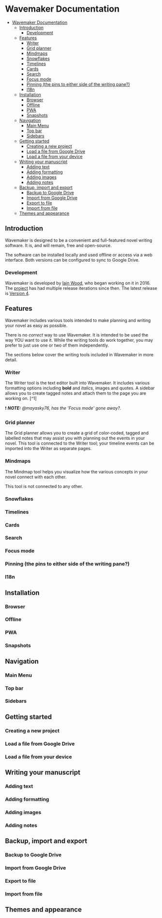 # Wavemaker Documentation

- [Wavemaker Documentation](#wavemaker-documentation)
  - [Introduction](#introduction)
    - [Development](#development)
  - [Features](#features)
    - [Writer](#writer)
    - [Grid planner](#grid-planner)
    - [Mindmaps](#mindmaps)
    - [Snowflakes](#snowflakes)
    - [Timelines](#timelines)
    - [Cards](#cards)
    - [Search](#search)
    - [Focus mode](#focus-mode)
    - [Pinning (the pins to either side of the writing pane?)](#pinning-the-pins-to-either-side-of-the-writing-pane)
    - [I18n](#i18n)
  - [Installation](#installation)
    - [Browser](#browser)
    - [Offline](#offline)
    - [PWA](#pwa)
    - [Snapshots](#snapshots)
  - [Navigation](#navigation)
    - [Main Menu](#main-menu)
    - [Top bar](#top-bar)
    - [Sidebars](#sidebars)
  - [Getting started](#getting-started)
    - [Creating a new project](#creating-a-new-project)
    - [Load a file from Google Drive](#load-a-file-from-google-drive)
    - [Load a file from your device](#load-a-file-from-your-device)
  - [Writing your manuscript](#writing-your-manuscript)
    - [Adding text](#adding-text)
    - [Adding formatting](#adding-formatting)
    - [Adding images](#adding-images)
    - [Adding notes](#adding-notes)
  - [Backup, import and export](#backup-import-and-export)
    - [Backup to Google Drive](#backup-to-google-drive)
    - [Import from Google Drive](#import-from-google-drive)
    - [Export to file](#export-to-file)
    - [Import from file](#import-from-file)
  - [Themes and appearance](#themes-and-appearance)

## Introduction

Wavemaker is designed to be a convenient and full-featured novel writing software.
It is, and will remain, free and open-source.

The software can be installed locally and used offline or access via a web interface.
Both versions can be configured to sync to Google Drive.

### Development

Wavemaker is developed by [Iain Wood](https://github.com/mayasky76), who began working on it in 2016.
The [project](https://github.com/wavemakercards) has had multiple release iterations since then.
The latest release is [Version 4](wavemakercards.com).

## Features

Wavemaker includes various tools intended to make planning and writing your novel as easy as possible.

There is no *correct* way to use Wavemaker.
It is intended to be used the way YOU want to use it.
While the writing tools do work together, you may prefer to just use one or two of them independently.

The sections below cover the writing tools included in Wavemaker in more detail.

### Writer

The Writer tool is the text editor built into Wavemaker.
It includes various formatting options including **bold** and *italics*, images and quotes.
A sidebar allows you to create tagged notes and attach them to the page you are working on. [^1]

:heavy_exclamation_mark: ***NOTE:*** _@mayasky76, has the 'Focus mode' gone away?._

### Grid planner

The Grid planner allows you to create a grid of color-coded, tagged and labelled notes that may assist you with planning out the events in your novel.
This tool is connected to the Writer tool; your timeline events can be imported into the Writer as separate pages.

### Mindmaps

The Mindmap tool helps you visualize how the various concepts in your novel connect with each other.

This tool is not connected to any other.

### Snowflakes


### Timelines


### Cards


### Search


### Focus mode


### Pinning (the pins to either side of the writing pane?)


### I18n


## Installation

### Browser

### Offline

### PWA

### Snapshots

## Navigation

### Main Menu

### Top bar

### Sidebars

## Getting started

### Creating a new project

### Load a file from Google Drive

### Load a file from your device

## Writing your manuscript

### Adding text

### Adding formatting

### Adding images

### Adding notes

## Backup, import and export

### Backup to Google Drive

### Import from Google Drive

### Export to file

### Import from file

## Themes and appearance
